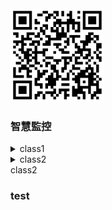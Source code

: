 <img src="QR code 智慧監控.png" width="150" Height="150" />
  

 ### 智慧監控

<details>
  <summary>
class1
  </summary>
  
     <details>
       <summary>
        test1
       </summary>
    </details>
</details>


<details>
  <summary>
class2
  </summary>
  
     <details>
       <summary>
        test2
       </summary>
    </details>
</details

# class2
### test
